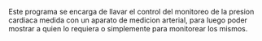Este programa se encarga de llavar el control del monitoreo de la presion cardiaca medida con un aparato de medicion arterial, para luego poder mostrar a quien lo requiera o simplemente para monitorear los mismos.
